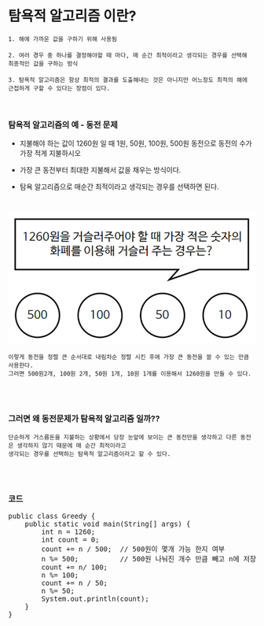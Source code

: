 # 탐욕적 알고리즘 이란?

```
1. 해에 가까운 값을 구하기 위해 사용됨

2. 여러 경우 중 하나를 결정해야할 때 마다, 매 순간 최적이라고 생각되는 경우를 선택해 최종적인 값을 구하는 방식

3. 탐욕적 알고리즘은 항상 최적의 결과를 도출해내는 것은 아니지만 어느정도 최적의 해에 근접하게 구할 수 있다는 장점이 있다.

```

<br>

### 탐욕적 알고리즘의 예 - 동전 문제

* 지불해야 하는 값이 1260원 일 때 1원, 50원, 100원, 500원 동전으로 동전의 수가 가장 적게 지불하시오

* 가장 큰 동전부터 최대한 지불해서 값을 채우는 방식이다.

* 탐욕 알고리즘으로 매순간 최적이라고 생각되는 경우를 선택하면 된다.

<br>

![알고리즘](./img/동전.png)

```
이렇게 동전을 정렬 큰 순서대로 내림차순 정렬 시킨 후에 가장 큰 동전을 쓸 수 있는 만큼 사용한다.
그러면 500원2개, 100원 2개, 50원 1개, 10원 1개를 이용해서 1260원을 만들 수 있다.
```

<br><br>

### 그러면 왜 동전문제가 탐욕적 알고리즘 일까?? 

```
단순하게 거스름돈을 지불하는 상황에서 당장 눈앞에 보이는 큰 동전만을 생각하고 다른 동전은 생각하지 않기 때문에 매 순간 최적이라고
생각되는 경우를 선택하는 탐욕적 알고리즘이라고 할 수 있다. 
```

<br><br>

### 코드 

<pre>
public class Greedy {
    public static void main(String[] args) {
        int n = 1260;
        int count = 0;
        count += n / 500;  // 500원이 몇개 가능 한지 여부
        n %= 500;          // 500원 나눠진 개수 만큼 빼고 n에 저장
        count += n/ 100;
        n %= 100;
        count += n / 50;
        n %= 50;
        System.out.println(count);
    }
}
</pre>
